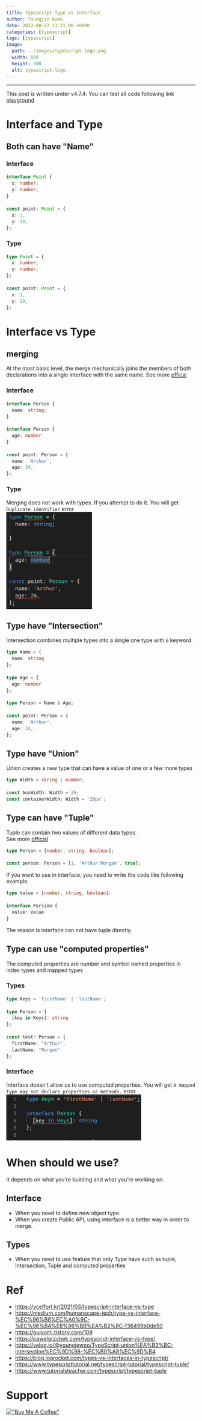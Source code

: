 ```yaml
---
title: Typescript Type vs Interface
author: Youngjin Kwak
date: 2022-08-27 13:21:00 +0800
categories: [typescript]
tags: [typescript]
image:
  path: ../images/typescript-logo.png
  width: 800
  height: 500
  alt: typescript-logo.
---
```

---
[//]: # (![typescript-logo]&#40;../images/typescript-logo.png&#41;)
This post is written under v4.7.4. You can test all code following link [playground](https://www.typescriptlang.org/play#example/types-vs-interfaces)
# Interface and Type
## Both can have "Name"
### Interface
```typescript
interface Point {
  x: number;
  y: number;
}

const point: Point = {
  x: 1,
  y: 20,
};
```
### Type
```typescript
type Point = {
  x: number;
  y: number;
};

const point: Point = {
  x: 1,
  y: 20,
};
```

# Interface vs Type
## merging
At the most basic level, the merge mechanically joins the members of both declarations into a single interface with the same name.
See more [offical](https://www.typescriptlang.org/docs/handbook/declaration-merging.html)
### Interface
```typescript
interface Person {
  name: string;
}

interface Person {
  age: number
}

const point: Person = {
  name: 'Arthur',
  age: 24,
};
```
### Type
Merging does not work with types. If you attempt to do it. You will get ```Duplicate identifier``` error <br>
![image](../images/interface-vs-type/1.png)

## Type have "Intersection"
Intersection combines multiple types into a single one type with ```&``` keyword.
```typescript
type Name = {
  name: string
};

type Age = {
  age: number
};

type Person = Name & Age;

const point: Person = {
  name: 'Arthur',
  age: 24,
};
```

## Type have "Union"
Union creates a new type that can have a value of one or a few more types
```typescript
type Width = string | number;

const boxWidth: Width = 20;
const containerWidth: Width = '20px';
```

## Type can have "Tuple"
Tuple can contain two values of different data types. <br>
See more [official](https://www.tutorialsteacher.com/typescript/typescript-tuple)
```typescript
type Person = [number, string, boolean];

const person: Person = [1, 'Arthur Morgan', true];
```
If you want to use in interface, you need to write the code like following example.
```typescript
type Value = [number, string, boolean];

interface Persion {
  value: Value
}
```
The reason is interface can not have tuple directly.

## Type can use "computed properties"
The computed properties are number and symbol named properties in index types and mapped types
### Types
```typescript
type Keys = 'firstName' | 'lastName';

type Person = {
  [key in Keys]: string
};

const test: Person = {
  firstName: "Arthur",
  lastName: "Morgan"
};
```
### Interface
Interface doesn't allow us to use computed properties. You will get ```A mapped type may not declare properties or methods.``` error <br>
![image](../images/interface-vs-type/2.png)

# When should we use?
It depends on what you’re building and what you’re working on.
## Interface
- When you need to define new object type.
- When you create Public API, using interface is a better way in order to merge.
## Types
- When you need to use feature that only Type have such as tuple, Intersection, Tuple and computed properties

# Ref
- https://yceffort.kr/2021/03/typescript-interface-vs-type
- https://medium.com/humanscape-tech/type-vs-interface-%EC%96%B8%EC%A0%9C-%EC%96%B4%EB%96%BB%EA%B2%8C-f36499b0de50
- https://guiyomi.tistory.com/109
- https://pawelgrzybek.com/typescript-interface-vs-type/
- https://velog.io/@youngjewoo/TypeScript-union%EA%B3%BC-intersection%EC%9D%98-%EC%B0%A8%EC%9D%B4
- https://blog.logrocket.com/types-vs-interfaces-in-typescript/
- https://www.typescripttutorial.net/typescript-tutorial/typescript-tuple/
- https://www.tutorialsteacher.com/typescript/typescript-tuple

# Support
[!["Buy Me A Coffee"](https://www.buymeacoffee.com/assets/img/custom_images/orange_img.png)](https://www.buymeacoffee.com/youngjinkwak)
